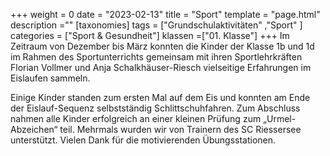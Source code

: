 +++
weight = 0
date = "2023-02-13"
title = "Sport"
template = "page.html"
description =""
[taxonomies]
tags = ["Grundschulaktivitäten" ,"Sport" ]
categories = ["Sport & Gesundheit"]
klassen =["01. Klasse"]
+++
Im Zeitraum von Dezember bis März konnten die Kinder der Klasse 1b und 1d im Rahmen des Sportunterrichts gemeinsam mit ihren Sportlehrkräften Florian Vollmer und Anja Schalkhäuser-Riesch vielseitige Erfahrungen im Eislaufen sammeln. 

<!-- more -->

Einige Kinder standen zum ersten Mal auf dem Eis und konnten am Ende der Eislauf-Sequenz selbstständig Schlittschuhfahren. Zum Abschluss nahmen alle Kinder erfolgreich an einer kleinen Prüfung zum „Urmel-Abzeichen“ teil. Mehrmals wurden wir von Trainern des SC Riessersee unterstützt. Vielen Dank für die motivierenden Übungsstationen.